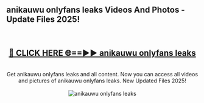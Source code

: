 <h2>anikauwu onlyfans leaks Videos And Photos - Update Files 2025!</h2>
<br>
<div align="center">
<h2><a href="https://linkcuts.com/hfmhzwbr" rel="nofollow">🔴 CLICK HERE 🌐==►► anikauwu onlyfans leaks</a></h2>
<br>
Get anikauwu onlyfans leaks and all content. Now you can access all videos and pictures of anikauwu onlyfans leaks. New Updated Files 2025!
<br>
<br>
<a href="https://linkcuts.com/hfmhzwbr" rel="nofollow" data-target="animated-image.originalLink"><img src="https://i.ibb.co.com/WyWwxjT/player-gif2.gif" alt="anikauwu onlyfans leaks" style="max-width: 100%; display: inline-block;" data-target="animated-image.originalImage"></a>
</div>
<br>